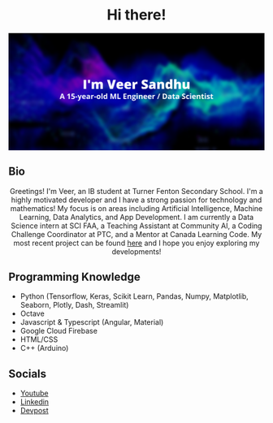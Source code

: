 <h1 align="center">Hi there!</h1>

<div align="center">
<img hight="500" width="1000" align="center" src="https://github.com/Real-VeerSandhu/Real-VeerSandhu/blob/main/Veer Sandhu (5).png">
</div>

## Bio
<div align="center">
Greetings! I'm Veer, an IB student at Turner Fenton Secondary School. I'm a highly motivated developer and I have a strong passion for technology and mathematics! My focus is on areas including Artificial Intelligence, Machine Learning, Data Analytics, and App Development. I am currently a Data Science intern at SCI FAA, a Teaching Assistant at Community AI, a Coding Challenge Coordinator at PTC, and a Mentor at Canada Learning Code. My most recent project can be found <a href="https://github.com/corex-peddie/machine-learning">here</a> and I hope you enjoy exploring my developments!
</div>

## Programming Knowledge
- Python (Tensorflow, Keras, Scikit Learn, Pandas, Numpy, Matplotlib, Seaborn, Plotly, Dash, Streamlit)
- Octave
- Javascript & Typescript (Angular, Material)
- Google Cloud Firebase
- HTML/CSS
- C++ (Arduino)

## Socials

- [Youtube](https://www.youtube.com/channel/UCZpL_cCZfkilh7ITC_qUigw)
- [Linkedin](https://www.linkedin.com/in/veer-sandhu/)
- [Devpost](https://devpost.com/Real-VeerSandhu?ref_content=user-portfolio&ref_feature=portfolio&ref_medium=global-nav)
